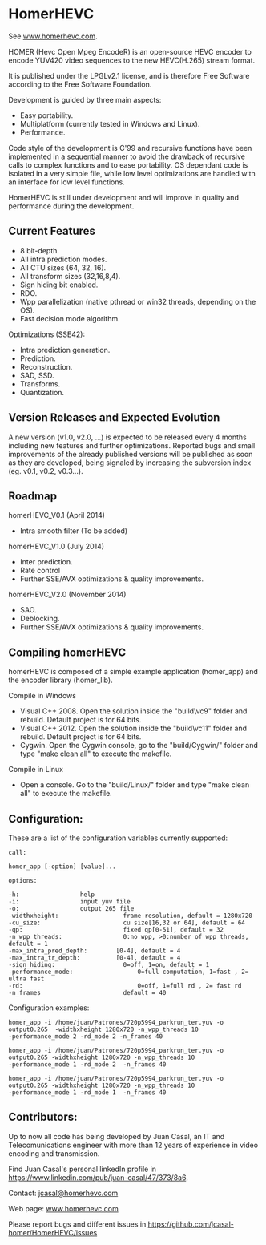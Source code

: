 HomerHEVC
=========

See www.homerhevc.com. 

HOMER (Hevc Open Mpeg EncodeR) is an open-source HEVC encoder to encode YUV420 video sequences to the new HEVC(H.265) stream format. 

It is published under the LPGLv2.1 license, and is therefore Free Software according to the Free Software Foundation.

Development is guided by three main aspects:
- Easy portability.
- Multiplatform (currently tested in Windows and Linux). 
- Performance.

Code style of the development is C'99 and recursive functions have been implemented in a sequential manner to avoid the drawback of recursive calls to complex functions and to ease portability. OS dependant code is isolated in a very simple file, while low level optimizations are handled with an interface for low level functions. 

HomerHEVC is still under development and will improve in quality and performance during the development.

Current Features
----------------

- 8 bit-depth.
- All intra prediction modes.
- All CTU sizes (64, 32, 16).
- All transform sizes (32,16,8,4).
- Sign hiding bit enabled.
- RDO.
- Wpp parallelization (native pthread or win32 threads, depending on the OS).
- Fast decision mode algorithm.

Optimizations (SSE42):
- Intra prediction generation.
- Prediction.
- Reconstruction. 
- SAD, SSD.
- Transforms.
- Quantization.


Version Releases and Expected Evolution
----------------------------------------

A new version (v1.0, v2.0, ...) is expected to be released every 4 months including new features and further optimizations. 
Reported bugs and small improvements of the already published versions will be published as soon as they are developed, being signaled by increasing the subversion index (eg. v0.1, v0.2, v0.3...).


Roadmap
-------

homerHEVC_V0.1 (April 2014)
- Intra smooth filter (To be added)

homerHEVC_V1.0 (July 2014)
- Inter prediction.
- Rate control
- Further SSE/AVX optimizations & quality improvements.

homerHEVC_V2.0 (November 2014)
- SAO.
- Deblocking.
- Further SSE/AVX optimizations & quality improvements.



Compiling homerHEVC
-------------------

homerHEVC is composed of a simple example application (homer_app) and the encoder library (homer_lib).

Compile in Windows 
- Visual C++ 2008. Open the solution inside the "build\vc9\" folder and rebuild. Default project is for 64 bits.
- Visual C++ 2012. Open the solution inside the "build\vc11\" folder and rebuild. Default project is for 64 bits.
- Cygwin. Open the Cygwin console, go to the "build/Cygwin/" folder and type "make clean all" to execute the makefile.

Compile in Linux
- Open a console. Go to the "build/Linux/" folder and type "make clean all" to execute the makefile.


Configuration:
--------------

These are a list of the configuration variables currently supported:

    call: 

    homer_app [-option] [value]...

    options:

    -h:					help
    -i:					input yuv file
    -o:					output 265 file
    -widthxheight:           		frame resolution, default = 1280x720
    -cu_size:                		cu size[16,32 or 64], default = 64
    -qp:                     		fixed qp[0-51], default = 32
    -n_wpp_threads:          		0:no wpp, >0:number of wpp threads, default = 1
    -max_intra_pred_depth:   	  [0-4], default = 4
    -max_intra_tr_depth:     	  [0-4], default = 4
    -sign_hiding:            		0=off, 1=on, default = 1
    -performance_mode:       	    	0=full computation, 1=fast , 2= ultra fast
    -rd:                     		    0=off, 1=full rd , 2= fast rd
    -n_frames                       default = 40

Configuration examples:

    homer_app -i /home/juan/Patrones/720p5994_parkrun_ter.yuv -o output0.265  -widthxheight 1280x720 -n_wpp_threads 10
    -performance_mode 2 -rd_mode 2 -n_frames 40

    homer_app -i /home/juan/Patrones/720p5994_parkrun_ter.yuv -o output0.265 -widthxheight 1280x720 -n_wpp_threads 10
    -performance_mode 1 -rd_mode 2  -n_frames 40

    homer_app -i /home/juan/Patrones/720p5994_parkrun_ter.yuv -o output0.265 -widthxheight 1280x720 -n_wpp_threads 10
    -performance_mode 1 -rd_mode 1  -n_frames 40


Contributors:
--------------

Up to now all code has being developed by Juan Casal, an IT and Telecomunications engineer with more than 12 years of experience in video encoding and transmission.

Find Juan Casal's personal linkedIn profile in https://www.linkedin.com/pub/juan-casal/47/373/8a6.

Contact: jcasal@homerhevc.com

Web page: www.homerhevc.com

Please report bugs and different issues in https://github.com/jcasal-homer/HomerHEVC/issues


